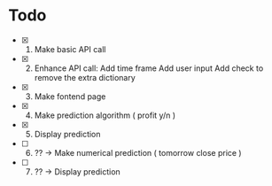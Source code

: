 # Todo

- [X] 1. Make basic API call

- [X] 2. Enhance API call:
     Add time frame
     Add user input
     Add check to remove the extra dictionary

- [X] 3. Make fontend page

- [X] 4. Make prediction algorithm ( profit y/n )

- [X] 5. Display prediction

- [ ] 6. ?? -> Make numerical prediction ( tomorrow close price )

- [ ] 7. ?? -> Display prediction
